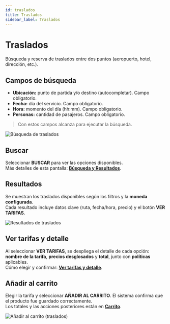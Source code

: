 ```yaml
---
id: traslados
title: Traslados
sidebar_label: Traslados
---
```


# Traslados
Búsqueda y reserva de traslados entre dos puntos (aeropuerto, hotel, dirección, etc.).

## Campos de búsqueda
- **Ubicación:** punto de partida y/o destino (autocompletar). Campo obligatorio.
- **Fecha:** día del servicio. Campo obligatorio.
- **Hora:** momento del día (hh:mm). Campo obligatorio.
- **Personas:** cantidad de pasajeros. Campo obligatorio.

> Con estos campos alcanza para ejecutar la búsqueda.

![Búsqueda de traslados](/img/reservas-online/traslados/busqueda.png)

## Buscar
Seleccionar **BUSCAR** para ver las opciones disponibles.  
Más detalles de esta pantalla: **[Búsqueda y Resultados](../general/filtros-y-resultados.md)**.

## Resultados
Se muestran los traslados disponibles según los filtros y la **moneda configurada**.  
Cada resultado incluye datos clave (ruta, fecha/hora, precio) y el botón **VER TARIFAS**.

![Resultados de traslados](/img/reservas-online/traslados/resultados.png)

## Ver tarifas y detalle
Al seleccionar **VER TARIFAS**, se despliega el detalle de cada opción: **nombre de la tarifa**, **precios desglosados** y **total**, junto con **políticas** aplicables.  
Cómo elegir y confirmar: **[Ver tarifas y detalle](../general/ver-tarifas-y-detalle.md)**.

## Añadir al carrito
Elegir la tarifa y seleccionar **AÑADIR AL CARRITO**. El sistema confirma que el producto fue guardado correctamente.  
Los totales y las acciones posteriores están en **[Carrito](../general/carrito-y-servicios.md)**.

![Añadir al carrito (traslados)](/img/reservas-online/traslados/carrito.png)
